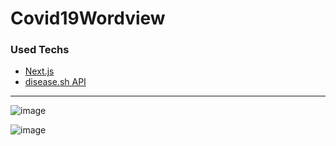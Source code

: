 # Covid19Wordview
 ### Used Techs
 - [Next.js](https://nextjs.org/)
 - [disease.sh API](https://disease.sh/) 
 
 ---
 
 ![image](https://user-images.githubusercontent.com/41192900/160447655-ca7eb947-a1b6-46e0-bd68-841e5fc5beac.png)

![image](https://user-images.githubusercontent.com/41192900/160447758-1017891c-d53b-4f83-afaf-0fd9d8b00905.png)

